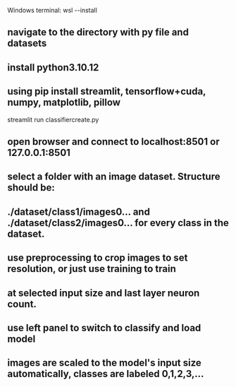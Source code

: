 Windows terminal:
wsl --install
## navigate to the directory with py file and datasets
## install python3.10.12
## using pip install streamlit, tensorflow+cuda, numpy, matplotlib, pillow
streamlit run classifiercreate.py
## open browser and connect to localhost:8501 or 127.0.0.1:8501
##
## select a folder with an image dataset.  Structure should be: 
## ./dataset/class1/images0... and ./dataset/class2/images0... for every class in the dataset.
##
## use preprocessing to crop images to set resolution, or just use training to train
## at selected input size and last layer neuron count.
##
## use left panel to switch to classify and load model
## images are scaled to the model's input size automatically, classes are labeled 0,1,2,3,... 
